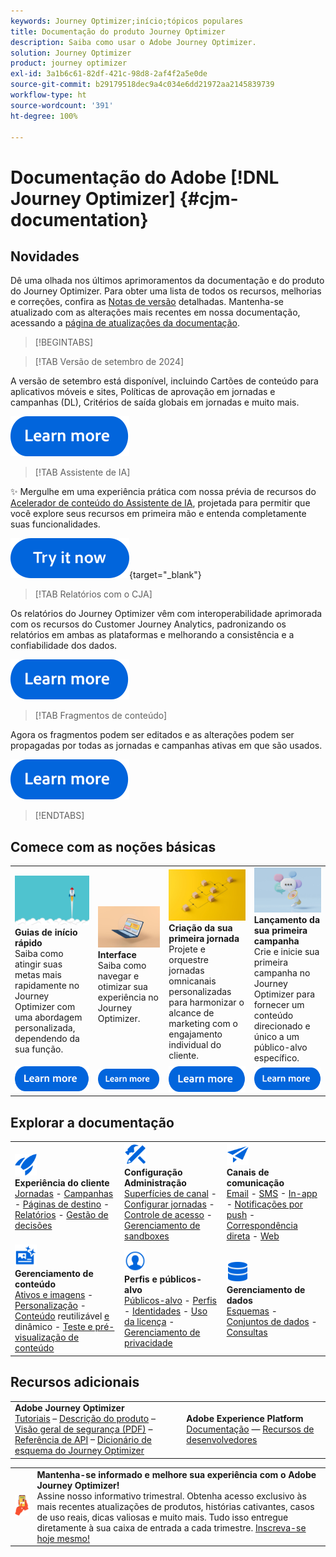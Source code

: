 ```yaml
---
keywords: Journey Optimizer;início;tópicos populares
title: Documentação do produto Journey Optimizer
description: Saiba como usar o Adobe Journey Optimizer.
solution: Journey Optimizer
product: journey optimizer
exl-id: 3a1b6c61-82df-421c-98d8-2af4f2a5e0de
source-git-commit: b29179518dec9a4c034e6dd21972aa2145839739
workflow-type: ht
source-wordcount: '391'
ht-degree: 100%

---
```


# Documentação do Adobe [!DNL Journey Optimizer] {#cjm-documentation}

## Novidades

Dê uma olhada nos últimos aprimoramentos da documentação e do produto do Journey Optimizer. Para obter uma lista de todos os recursos, melhorias e correções, confira as [Notas de versão](using/rn/release-notes.md) detalhadas. Mantenha-se atualizado com as alterações mais recentes em nossa documentação, acessando a [página de atualizações da documentação](using/rn/documentation-updates.md).

>[!BEGINTABS]

>[!TAB Versão de setembro de 2024]

A versão de setembro está disponível, incluindo Cartões de conteúdo para aplicativos móveis e sites, Políticas de aprovação em jornadas e campanhas (DL), Critérios de saída globais em jornadas e muito mais.

[![saiba mais](using/assets/do-not-localize/learn-more-button.svg)](using/rn/release-notes.md)

>[!TAB Assistente de IA]

✨ Mergulhe em uma experiência prática com nossa prévia de recursos do [Acelerador de conteúdo do Assistente de IA](../help/using/content-management/gs-generative.md), projetada para permitir que você explore seus recursos em primeira mão e entenda completamente suas funcionalidades.

[![Saiba mais](using/assets/do-not-localize/try-it-button.svg)](https://experienceleague.adobe.com/pt-br/apps/journey-optimizer/ai-assistant-content-accelerator){target="_blank"}

>[!TAB Relatórios com o CJA]

Os relatórios do Journey Optimizer vêm com interoperabilidade aprimorada com os recursos do Customer Journey Analytics, padronizando os relatórios em ambas as plataformas e melhorando a consistência e a confiabilidade dos dados.

[![saiba mais](using/assets/do-not-localize/learn-more-button.svg)](using/reports/cja-ajo.md)

>[!TAB Fragmentos de conteúdo]

Agora os fragmentos podem ser editados e as alterações podem ser propagadas por todas as jornadas e campanhas ativas em que são usados.

[![saiba mais](using/assets/do-not-localize/learn-more-button.svg)](using/content-management/fragments.md)

>[!ENDTABS]

## Comece com as noções básicas

<table style="table-layout:fixed">
  <tr style="border: 0;">
    <td>
    <a href="using/start/quick-start.md"><img src="using/assets/do-not-localize/start-quick.png"></a>
    <div><strong>Guias de início rápido</strong><br/>Saiba como atingir suas metas mais rapidamente no Journey Optimizer com uma abordagem personalizada, dependendo da sua função.</div>
    </td>
    <td>
    <a href="using/start/user-interface.md"><img src="using/assets/do-not-localize/start-interface.jpeg"></a>
    <div><strong>Interface</strong><br/>Saiba como navegar e otimizar sua experiência no Journey Optimizer.</div>
    </td>
    <td>
    <a href="using/building-journeys/journey-gs.md"><img src="using/assets/do-not-localize/start-journey.jpeg"></a>
    <div><strong>Criação da sua primeira jornada</strong><br/>Projete e orquestre jornadas omnicanais personalizadas para harmonizar o alcance de marketing com o engajamento individual do cliente. 
    </div>
    </td>
    <td>
    <a href="using/campaigns/create-campaign.md"><img src="using/assets/do-not-localize/start-campaign.jpeg"></a>
    <div><strong>Lançamento da sua primeira campanha</strong><br/>Crie e inicie sua primeira campanha no Journey Optimizer para fornecer um conteúdo direcionado e único a um público-alvo específico.</div>
    </td>
  </tr>
  <tr style="border: 0;">
    <td align="center"><a href="using/start/quick-start.md"><img src="using/assets/do-not-localize/learn-more-button.svg"></a></td>
    <td align="center"><a href="using/start/user-interface.md"><img src="using/assets/do-not-localize/learn-more-button.svg"></a></td>
    <td align="center"><a href="using/building-journeys/journey-gs.md"><img src="using/assets/do-not-localize/learn-more-button.svg"></a></td>
    <td align="center"><a href="using/campaigns/create-campaign.md"><img src="using/assets/do-not-localize/learn-more-button.svg"></a></td>
    </tr>
</table>

## Explorar a documentação

<table style="table-layout:auto">
  <tr style="border: 0;">
    <td>
      <img src="using/assets/do-not-localize/icon-quick-start.svg" width="35px"><br/>
      <strong>Experiência do cliente</strong><br/><a href="using/building-journeys/journey.md">Jornadas</a> - <a href="using/campaigns/get-started-with-campaigns.md">Campanhas</a> - <a href="using/landing-pages/get-started-lp.md">Páginas de destino</a> - <a href="using/reports/live-report.md">Relatórios</a> - <a href="using/offers/get-started/starting-offer-decisioning.md">Gestão de decisões</a>
    </td>
    <td>
      <img src="using/assets/do-not-localize/icon-configure.svg" width="35px"><br/>
      <strong>Configuração<br/>Administração</strong><br/><a href="using/configuration/channel-surfaces.md">Superfícies de canal</a> - <a href="using/configuration/about-data-sources-events-actions.md">Configurar jornadas</a>  - <a href="using/administration/permissions-overview.md">Controle de acesso</a> - <a href="using/administration/sandboxes.md">Gerenciamento de sandboxes</a>
    </td>
    <td>
      <img src="using/assets/do-not-localize/icon-campaign.svg" width="35px"><br/>
      <strong>Canais de comunicação</strong><br/><a href="using/email/get-started-email.md">Email</a> - <a href="using/sms/get-started-sms.md">SMS</a> - <a href="using/in-app/get-started-in-app.md">In-app</a> - <a href="using/push/get-started-push.md">Notificações por push</a> - <a href="using/direct-mail/get-started-direct-mail.md">Correspondência direta</a> - <a href="using/web/get-started-web.md">Web</a>
    </td>
  </tr>
  <tr style="border: 0;">
    <td>
      <img src="using/assets/do-not-localize/icon-content.svg" width="35px"><br/>
      <strong>Gerenciamento de conteúdo</strong><br/><a href="using/content-management/assets.md">Ativos e imagens</a> - <a href="using/personalization/personalize.md">Personalização</a> - <a href="using/content-management/content-templates.md">Conteúdo</a> reutilizável <a href="using/personalization/dynamic-content.md">e</a> dinâmico - <a href="using/content-management/preview-test.md">Teste e pré-visualização de conteúdo</a>
    </td>
    <td>
      <img src="using/assets/do-not-localize/icon_profile-audience.svg" width="35px"><br/>
      <strong>Perfis e públicos-alvo</strong><br/><a href="using/audience/about-audiences.md">Públicos-alvo</a> - <a href="using/audience/get-started-profiles.md">Perfis</a> - <a href="using/audience/get-started-identity.md">Identidades</a> - <a href="using/audience/license-usage.md">Uso da licença</a> - <a href="using/privacy/get-started-privacy.md">Gerenciamento de privacidade</a>
    </td>
    <td>
      <img src="using/assets/do-not-localize/icon-data.svg" width="35px"><br/>
      <strong>Gerenciamento de dados</strong><br/><a href="using/data/get-started-schemas.md">Esquemas</a> - <a href="using/data/get-started-datasets.md">Conjuntos de dados</a> - <a href="using/data/get-started-queries.md">Consultas</a>
    </td>
  </tr>
</table>

## Recursos adicionais

<table style="table-layout:fixed"><tr style="border: 0;">
<td><strong>Adobe Journey Optimizer</strong><br/>
<a href="https://experienceleague.adobe.com/docs/journey-optimizer-learn/tutorials/overview.html?lang=pt-BR" target="_blank">Tutoriais</a> – <a href="https://helpx.adobe.com/br/legal/product-descriptions/adobe-journey-optimizer.html" target="_blank">Descrição do produto</a> – <a href="https://www.adobe.com/content/dam/cc/en/security/pdfs/AJO_SecurityOverview.pdf" target="_blank">Visão geral de segurança (PDF)</a> – <a href="https://developer.adobe.com/journey-optimizer-apis/" target="_blank">Referência de API</a> – <a href="https://experienceleague.adobe.com/tools/ajo-schemas/schema-dictionary.html?lang=pt-BR" target="_blank">Dicionário de esquema do Journey Optimizer</a>

</td>
<td><strong>Adobe Experience Platform</strong><br/>
<a href="https://experienceleague.adobe.com/docs/experience-platform/landing/home.html?lang=pt-BR" target="_blank">Documentação</a> — <a href="https://www.adobe.com/br/experience-platform/documentation-and-developer-resources.html" target="_blank">Recursos de desenvolvedores</a>
</td>
</tr></table>

<table style="table-layout:auto"><tr style="border: 0;"><td><img src="using/assets/do-not-localize/newsletter.png"></td><td>
<b>Mantenha-se informado e melhore sua experiência com o Adobe Journey Optimizer!</b><br/>Assine nosso informativo trimestral. Obtenha acesso exclusivo às mais recentes atualizações de produtos, histórias cativantes, casos de uso reais, dicas valiosas e muito mais. Tudo isso entregue diretamente à sua caixa de entrada a cada trimestre. <a href="https://www.adobe.com/subscription/Adobe_Journey_Optimizer_NL.html">Inscreva-se hoje mesmo!</a></td></tr></table>
